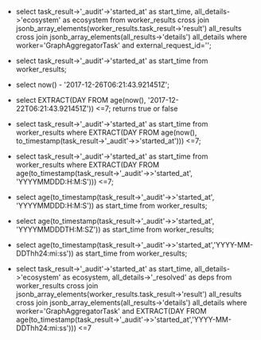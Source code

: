 * select task_result->'_audit'->'started_at' as start_time, all_details->'ecosystem' as ecosystem from worker_results cross join jsonb_array_elements(worker_results.task_result->'result') all_results cross join jsonb_array_elements(all_results->'details') all_details where worker='GraphAggregatorTask' and external_request_id='<req id>';

* select task_result->'_audit'->'started_at' as start_time from worker_results;

* select now() - '2017-12-26T06:21:43.921451Z';

* select EXTRACT(DAY FROM age(now(), '2017-12-22T06:21:43.921451Z')) <=7; returns true or false

* select task_result->'_audit'->'started_at' as start_time from worker_results where EXTRACT(DAY FROM age(now(), to_timestamp(task_result->'_audit'->>'started_at'))) <=7;

* select task_result->'_audit'->'started_at' as start_time from worker_results where EXTRACT(DAY FROM age(to_timestamp(task_result->'_audit'->>'started_at', 'YYYYMMDDD:H:M:S'))) <=7;

* select age(to_timestamp(task_result->'_audit'->>'started_at', 'YYYYMMDDD:H:M:S')) as start_time from worker_results;

* select age(to_timestamp(task_result->'_audit'->>'started_at', 'YYYYMMDDDTH:M:SZ')) as start_time from worker_results;

* select age(to_timestamp(task_result->'_audit'->>'started_at','YYYY-MM-DDThh24:mi:ss')) as start_time from worker_results;

* select task_result->'_audit'->'started_at' as start_time, all_details->'ecosystem' as ecosystem, all_details->'_resolved' as deps from worker_results cross join jsonb_array_elements(worker_results.task_result->'result') all_results cross join jsonb_array_elements(all_results->'details') all_details where worker='GraphAggregatorTask' and EXTRACT(DAY FROM age(to_timestamp(task_result->'_audit'->>'started_at','YYYY-MM-DDThh24:mi:ss'))) <=7
